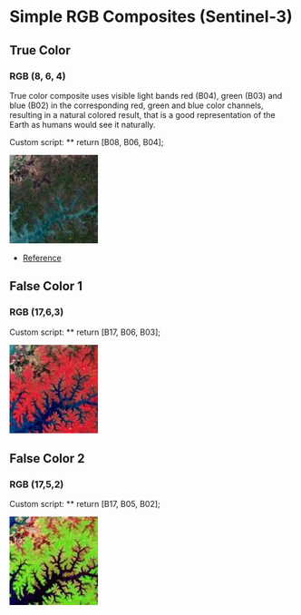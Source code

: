 # Simple RGB Composites (Sentinel-3)

## True Color

### RGB (8, 6, 4)

True color composite uses visible light bands red (B04), green (B03) and blue (B02) in the corresponding red, green and blue color channels, resulting in a natural colored result, that is a good representation of the Earth as humans would see it naturally.

Custom script: ** return [B08, B06, B04];

![True color sample](fig/fig1.png)

 - [Reference](https://sentinel.esa.int/web/sentinel/user-guides/sentinel-3-olci/overview/heritage)
 

## False Color 1

### RGB (17,6,3)

Custom script: ** return [B17, B06, B03];

![False color sample](fig/fig2.png)

## False Color 2

### RGB (17,5,2)

Custom script: ** return [B17, B05, B02];

![False Color 2 sample](fig/fig3.png)













